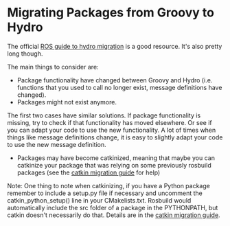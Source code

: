 # Migrating Packages from Groovy to Hydro

The official [ROS guide to hydro migration](http://wiki.ros.org/hydro/Migration) is a good resource. It's also pretty long though.

The main things to consider are:

- Package functionality have changed between Groovy and Hydro (i.e. functions that you used to call no longer exist, message definitions have changed).
- Packages might not exist anymore.

The first two cases have similar solutions. If package functionality is missing, try to check if that functionality has moved elsewhere. Or see if you can adapt your code to use the new functionality. A lot of times when things like message definitions change, it is easy to slightly adapt your code to use the new message definition.

- Packages may have become catkinized, meaning that maybe you can catkinize your package that was relying on some previously rosbuild packages (see the [catkin migration guide](http://wiki.ros.org/catkin/migrating_from_rosbuild) for help)

Note: One thing to note when catkinizing, if you have a Python package remember to include a setup.py file if necessary and uncomment the catkin_python_setup() line in your CMakelists.txt. Rosbuild would automatically include the src folder of a package in the PYTHONPATH, but catkin doesn't necessarily do that. Details are in the [catkin migration guide](http://wiki.ros.org/catkin/migrating_from_rosbuild#Python).




